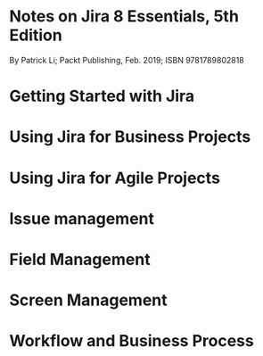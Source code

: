 # Notes on Jira 8 Essentials, 5th Edition

By Patrick Li; Packt Publishing, Feb. 2019; ISBN 9781789802818

# Getting Started with Jira

# Using Jira for Business Projects

# Using Jira for Agile Projects

# Issue management

# Field Management

# Screen Management

# Workflow and Business Process


